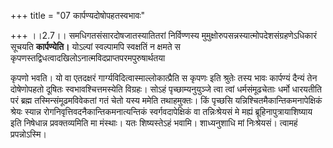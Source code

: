 +++
title = "07 कार्पण्यदोषोपहतस्वभावः"

+++
।।2.7।। समधिगतसंसारदोषजातस्यातितरां निर्विण्णस्य
मुमुक्षोरुपसन्नस्यात्मोपदेशसंग्रहणेऽधिकारं सूचयति **कार्पण्येति।**
योऽल्पां स्वल्पामपि स्वक्षतिं न क्षमते स
कृपणस्तद्विधत्वादखिलोऽनात्मविदप्राप्तपरमपुरुषार्थतया  
  
कृपणो भवति। यो वा एतदक्षरं गार्ग्यविदित्वास्माल्लोकात्प्रैति स कृपणः इति
श्रुतेः तस्य भावः कार्पण्यं दैन्यं तेन दोषेणोपहतो दूषितः
स्वभावश्चित्तमस्येति विग्रहः। सोऽहं पृच्छाम्यनुयुञ्जे त्वा त्वां
धर्मसंमूढचेताः धर्मो धारयतीति परं ब्रह्म तस्मिन्संमूढमविवेकतां गतं चेतो
यस्य ममेति तथाहमुक्तः। किं पृच्छसि यन्निश्चितमैकान्तिकमनापेक्षिकं श्रेयः
स्यान्न रोगनिवृत्तिवदनैकान्तिकमनात्यन्तिकं स्वर्गवदापेक्षिकं वा
तन्निःश्रेयसं मे मह्यं ब्रूहिनापुत्रायाशिष्याय इति निषेधान्न
प्रवक्तव्यमिति मा मंस्थाः। यतः शिष्यस्तेऽहं भवामि। शाध्यनुशाधि मां
निःश्रेयसं। त्वामहं प्रपन्नोऽस्मि।  
